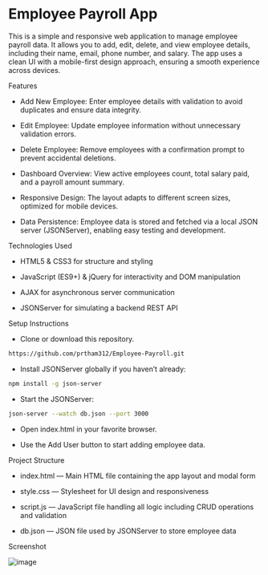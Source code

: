 # Employee Payroll App
This is a simple and responsive web application to manage employee payroll data. It allows you to add, edit, delete, and view employee details, including their name, email, phone number, and salary. The app uses a clean UI with a mobile-first design approach, ensuring a smooth experience across devices.

Features
* Add New Employee: Enter employee details with validation to avoid duplicates and ensure data integrity.

* Edit Employee: Update employee information without unnecessary validation errors.

* Delete Employee: Remove employees with a confirmation prompt to prevent accidental deletions.

* Dashboard Overview: View active employees count, total salary paid, and a payroll amount summary.

* Responsive Design: The layout adapts to different screen sizes, optimized for mobile devices.

* Data Persistence: Employee data is stored and fetched via a local JSON server (JSONServer), enabling easy testing and development.

Technologies Used
* HTML5 & CSS3 for structure and styling

* JavaScript (ES9+) & jQuery for interactivity and DOM manipulation

* AJAX for asynchronous server communication

* JSONServer for simulating a backend REST API

Setup Instructions
* Clone or download this repository.
```bash
https://github.com/prtham312/Employee-Payroll.git
```

* Install JSONServer globally if you haven’t already:


``` bash
npm install -g json-server
```
* Start the JSONServer:

```bash
json-server --watch db.json --port 3000
```

* Open index.html in your favorite browser.

* Use the Add User button to start adding employee data.

Project Structure
* index.html — Main HTML file containing the app layout and modal form

* style.css — Stylesheet for UI design and responsiveness

* script.js — JavaScript file handling all logic including CRUD operations and validation

* db.json — JSON file used by JSONServer to store employee data

Screenshot

![image](https://github.com/user-attachments/assets/97d2fee3-b2e9-4b66-92b9-a668b7747a0b)
